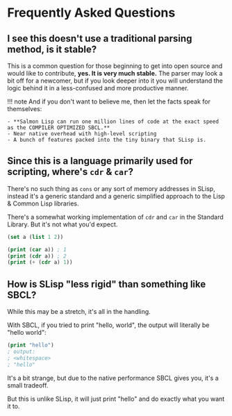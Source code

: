 <!--
 Copyright 2022 Kai Daniel Gonzalez. All rights reserved.
 Use of this source code is governed by a BSD-style
 license that can be found in the LICENSE file.
-->

# Frequently Asked Questions

## I see this doesn't use a traditional parsing method, is it stable?

This is a common question for those beginning to get into open source and would like to contribute,
**yes. It is very much stable.** The parser may look a bit off for a newcomer, but if you look deeper into it you will understand the logic behind it in a less-confused and more productive manner.

!!! note
    And if you don't want to believe me, then let the facts speak for themselves:

    - **Salmon Lisp can run one million lines of code at the exact speed as the COMPILER OPTIMIZED SBCL.**
    - Near native overhead with high-level scripting
    - A bunch of features packed into the tiny binary that SLisp is.

## Since this is a language primarily used for scripting, where's `cdr` & `car`?

There's no such thing as `cons` or any sort of memory addresses in SLisp, instead
it's a generic standard and a generic simplified approach to the Lisp & Common Lisp libraries.

There's a somewhat working implementation of `cdr` and `car` in the Standard Library. But it's not what you'd expect.

```lisp
(set a (list 1 2))

(print (car a)) ; 1
(print (cdr a)) ; 2
(print (+ (cdr a) 1))
```

## How is SLisp "less rigid" than something like SBCL?

While this may be a stretch, it's all in the handling.

With SBCL, if you tried to print "hello, world", the output will literally be "hello world":

```lisp
(print "hello")
; output:
; <whitespace>
; "hello"
```

It's a bit strange, but due to the native performance SBCL gives you, it's a small tradeoff.

But this is unlike SLisp, it will just print "hello" and do exactly what you want it to.
